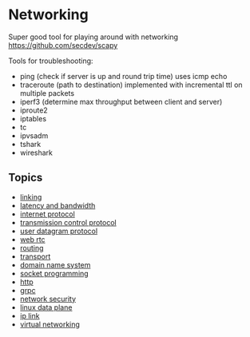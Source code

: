 # Networking

Super good tool for playing around with networking https://github.com/secdev/scapy

Tools for troubleshooting:

- ping (check if server is up and round trip time) uses icmp echo
- traceroute (path to destination) implemented with incremental ttl on multiple
  packets
- iperf3 (determine max throughput between client and server)
- iproute2
- iptables
- tc
- ipvsadm
- tshark
- wireshark

## Topics

- [linking](./linking.md)
- [latency and bandwidth](./latency.md)
- [internet protocol](./ip.md)
- [transmission control protocol](./tcp.md)
- [user datagram protocol](./udp.md)
- [web rtc](./web-rtc.md)
- [routing](./routing.md)
- [transport](./transport.md)
- [domain name system](./dns.md)
- [socket programming](./socket.md)
- [http](./http.md)
- [grpc](./grpc.md)
- [network security](./security.md)
- [linux data plane](./linux-data-plane.md)
- [ip link](./ip-link.md)
- [virtual networking](./virtual-networking.md)
